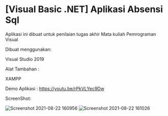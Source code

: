 # [Visual Basic .NET] Aplikasi Absensi Sql

Aplikasi ini dibuat untuk penilaian tugas akhir Mata kuliah Pemrograman Visual

Dibuat menggunakan:

Visual Studio 2019


Alat Tambahan :

XAMPP


Demo Aplikasi : https://youtu.be/rPkVLYec9Dw

ScreenShot:

![Screenshot 2021-08-22 160956](https://user-images.githubusercontent.com/73923369/130349449-0360ce6e-d9ff-4ddf-afe4-327a5fd67630.jpg)
![Screenshot 2021-08-22 161026](https://user-images.githubusercontent.com/73923369/130349450-48426526-e7b3-46f9-8822-ccb394781e9c.jpg)

